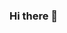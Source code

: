 ### Hi there 👋

<!--
**liuxibieyuan/liuxibieyuan** is a ✨ _special_ ✨ repository because its `README.md` (this file) appears on your GitHub profile.

Here are some ideas to get you started:

- 🔭 I’m currently working on AI coding
- 🌱 I’m currently learning chatgpt algorithm 
- 👯 I’m looking to collaborate on AI collaborative coding
- 💬 Reach me here or email me. 
